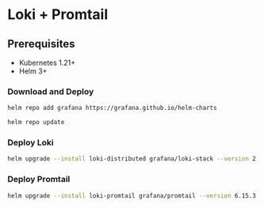 # Loki + Promtail

## Prerequisites

- Kubernetes 1.21+
- Helm 3+

### Download and Deploy

```bash
helm repo add grafana https://grafana.github.io/helm-charts
```

```bash
helm repo update
```

### Deploy Loki

```bash
helm upgrade --install loki-distributed grafana/loki-stack --version 2.9.11 -f loki.yaml -n monitoring
```

### Deploy Promtail

```bash
helm upgrade --install loki-promtail grafana/promtail --version 6.15.3 -f promtail.yaml -n monitoring
```